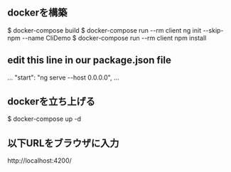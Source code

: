 ## dockerを構築
$ docker-compose build
$ docker-compose run --rm client ng init --skip-npm --name CliDemo
$ docker-compose run --rm client npm install

## edit this line in our package.json file
...
"start": "ng serve --host 0.0.0.0",
...

## dockerを立ち上げる
$ docker-compose up -d

## 以下URLをブラウザに入力
http://localhost:4200/
